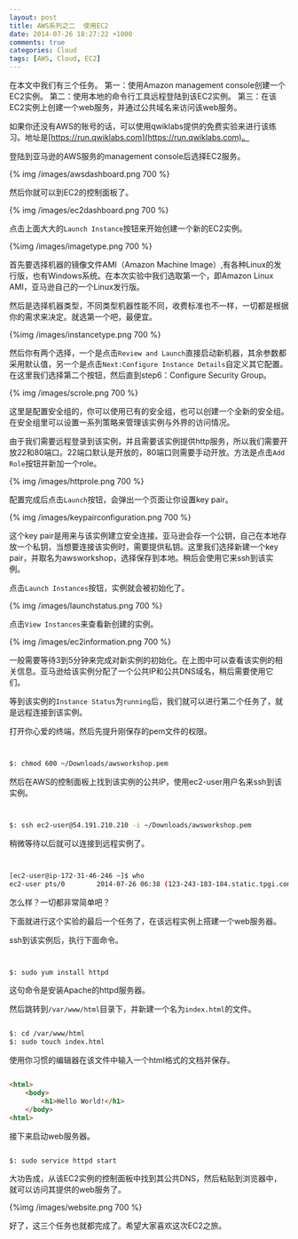 ```yaml
---
layout: post
title: AWS系列之二  使用EC2
date: 2014-07-26 18:27:22 +1000
comments: true
categories: Cloud
tags: [AWS, Cloud, EC2]
---
```


在本文中我们有三个任务。
第一：使用Amazon management console创建一个EC2实例。
第二：使用本地的命令行工具远程登陆到该EC2实例。
第三：在该EC2实例上创建一个web服务，并通过公共域名来访问该web服务。


<!-- more -->

如果你还没有AWS的账号的话，可以使用qwiklabs提供的免费实验来进行该练习。地址是[https://run.qwiklabs.com](https://run.qwiklabs.com)。

登陆到亚马逊的AWS服务的management console后选择EC2服务。

{% img /images/awsdashboard.png 700 %}

然后你就可以到EC2的控制面板了。

{% img /images/ec2dashboard.png 700 %}

点击上面大大的`Launch Instance`按钮来开始创建一个新的EC2实例。

{%img /images/imagetype.png 700 %}

首先要选择机器的镜像文件AMI（Amazon Machine Image）,有各种Linux的发行版，也有Windows系统。在本次实验中我们选取第一个，即Amazon Linux AMI，亚马逊自己的一个Linux发行版。

然后是选择机器类型，不同类型机器性能不同，收费标准也不一样，一切都是根据你的需求来决定。就选第一个吧，最便宜。


{%img /images/instancetype.png 700 %}


然后你有两个选择，一个是点击`Review and Launch`直接启动新机器，其余参数都采用默认值，另一个是点击`Next:Configure Instance Details`自定义其它配置。在这里我们选择第二个按钮，然后直到step6：Configure Security Group。


{% img /images/scrole.png 700 %}


这里是配置安全组的，你可以使用已有的安全组，也可以创建一个全新的安全组。在安全组里可以设置一系列策略来管理该实例与外界的访问情况。


由于我们需要远程登录到该实例，并且需要该实例提供http服务，所以我们需要开放22和80端口。22端口默认是开放的，80端口则需要手动开放。方法是点击`Add Role`按钮并新加一个role。


{% img /images/httprole.png 700 %}


配置完成后点击`Launch`按钮，会弹出一个页面让你设置key pair。


{% img /images/keypairconfiguration.png 700 %}


这个key pair是用来与该实例建立安全连接。亚马逊会存一个公钥，自己在本地存放一个私钥，当想要连接该实例时，需要提供私钥。这里我们选择新建一个key pair，并取名为awsworkshop，选择保存到本地。稍后会使用它来ssh到该实例。


点击`Launch Instances`按钮，实例就会被初始化了。


{% img /images/launchstatus.png 700 %}


点击`View Instances`来查看新创建的实例。


{% img /images/ec2information.png 700 %}


一般需要等待3到5分钟来完成对新实例的初始化。在上图中可以查看该实例的相关信息。亚马逊给该实例分配了一个公共IP和公共DNS域名，稍后需要使用它们。




等到该实例的`Instance Status`为`running`后，我们就可以进行第二个任务了，就是远程连接到该实例。


打开你心爱的终端，然后先提升刚保存的pem文件的权限。


```bash


$: chmod 600 ~/Downloads/awsworkshop.pem


```


然后在AWS的控制面板上找到该实例的公共IP，使用ec2-user用户名来ssh到该实例。


```bash


$: ssh ec2-user@54.191.210.210 -i ~/Downloads/awsworkshop.pem


```


稍微等待以后就可以连接到远程实例了。


```bash


[ec2-user@ip-172-31-46-246 ~]$ who
ec2-user pts/0        2014-07-26 06:38 (123-243-183-184.static.tpgi.com.au) 


```


怎么样？一切都非常简单吧？


下面就进行这个实验的最后一个任务了，在该远程实例上搭建一个web服务器。

ssh到该实例后，执行下面命令。


```bash


$: sudo yum install httpd


```


这句命令是安装Apache的httpd服务器。


然后跳转到`/var/www/html`目录下，并新建一个名为`index.html`的文件。

```bash

$: cd /var/www/html
$: sudo touch index.html

```

使用你习惯的编辑器在该文件中输入一个html格式的文档并保存。

```html

<html>
    <body>
        <h1>Hello World!</h1>
    </body>
<html>

```

接下来启动web服务器。

```bash

$: sudo service httpd start

```

大功告成，从该EC2实例的控制面板中找到其公共DNS，然后粘贴到浏览器中，就可以访问其提供的web服务了。

{%img /images/website.png 700 %}


好了，这三个任务也就都完成了。希望大家喜欢这次EC2之旅。













